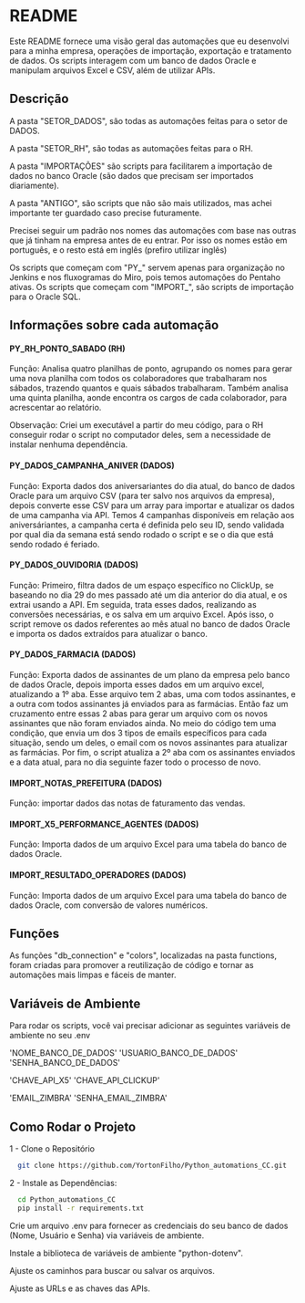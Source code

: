 
# README

Este README fornece uma visão geral das automações que eu desenvolvi para a minha empresa, operações de importação, exportação e tratamento de dados. Os scripts interagem com um banco de dados Oracle e manipulam arquivos Excel e CSV, além de utilizar APIs.

## Descrição

A pasta "SETOR_DADOS", são todas as automações feitas para o setor de DADOS. 

A pasta "SETOR_RH", são todas as automações feitas para o RH.

A pasta "IMPORTAÇÕES" são scripts para facilitarem a importação de dados no banco Oracle (são dados que precisam ser importados diariamente).

A pasta "ANTIGO", são scripts que não são mais utilizados, mas achei importante ter guardado caso precise futuramente.

Precisei seguir um padrão nos nomes das automações com base nas outras que já tinham na empresa antes de eu entrar. Por isso os nomes estão em português, e o resto está em inglês (prefiro utilizar inglês)

Os scripts que começam com "PY_" servem apenas para organização no Jenkins e nos fluxogramas do Miro, pois temos automações do Pentaho ativas. Os scripts que começam com "IMPORT_", são scripts de importação para o Oracle SQL.

## Informações sobre cada automação

#### PY_RH_PONTO_SABADO (RH)

Função: Analisa quatro planilhas de ponto, agrupando os nomes para gerar uma nova planilha com todos os colaboradores que trabalharam nos sábados, trazendo quantos e quais sábados trabalharam. Também analisa uma quinta planilha, aonde encontra os cargos de cada colaborador, para acrescentar ao relatório.

Observação: Criei um executável a partir do meu código, para o RH conseguir rodar o script no computador deles, sem a necessidade de instalar nenhuma dependência.

#### PY_DADOS_CAMPANHA_ANIVER (DADOS)

Função: Exporta dados dos aniversariantes do dia atual, do banco de dados Oracle para um arquivo CSV (para ter salvo nos arquivos da empresa), depois converte esse CSV para um array para importar e atualizar os dados de uma campanha via API. Temos 4 campanhas disponíveis em relação aos aniversáriantes, a campanha certa é definida pelo seu ID, sendo validada por qual dia da semana está sendo rodado o script e se o dia que está sendo rodado é feriado.

#### PY_DADOS_OUVIDORIA (DADOS)

Função: Primeiro, filtra dados de um espaço específico no ClickUp, se baseando no dia 29 do mes passado até um dia anterior do dia atual, e os extrai usando a API. Em seguida, trata esses dados, realizando as conversões necessárias, e os salva em um arquivo Excel. Após isso, o script remove os dados referentes ao mês atual no banco de dados Oracle e importa os dados extraídos para atualizar o banco. 

#### PY_DADOS_FARMACIA (DADOS)

Função: Exporta dados de assinantes de um plano da empresa pelo banco de dados Oracle, depois importa esses dados em um arquivo excel, atualizando a 1º aba. Esse arquivo tem 2 abas, uma com todos assinantes, e a outra com todos assinantes já enviados para as farmácias. Então faz um cruzamento entre essas 2 abas para gerar um arquivo com os novos assinantes que não foram enviados ainda. No meio do código tem uma condição, que envia um dos 3 tipos de emails específicos para cada situação, sendo um deles, o email com os novos assinantes para atualizar as farmácias. Por fim, o script atualiza a 2º aba com os assinantes enviados e a data atual, para no dia seguinte fazer todo o processo de novo.

#### IMPORT_NOTAS_PREFEITURA (DADOS)

Função: importar dados das notas de faturamento das vendas.

#### IMPORT_X5_PERFORMANCE_AGENTES (DADOS)

Função: Importa dados de um arquivo Excel para uma tabela do banco de dados Oracle. 

#### IMPORT_RESULTADO_OPERADORES (DADOS)

Função: Importa dados de um arquivo Excel para uma tabela do banco de dados Oracle, com conversão de valores numéricos. 

## Funções

As funções "db_connection" e "colors", localizadas na pasta functions, foram criadas para promover a reutilização de código e tornar as automações mais limpas e fáceis de manter.

## Variáveis de Ambiente

Para rodar os scripts, você vai precisar adicionar as seguintes variáveis de ambiente no seu .env

'NOME_BANCO_DE_DADOS'
'USUARIO_BANCO_DE_DADOS'
'SENHA_BANCO_DE_DADOS'

'CHAVE_API_X5'
'CHAVE_API_CLICKUP'

'EMAIL_ZIMBRA'
'SENHA_EMAIL_ZIMBRA'

## Como Rodar o Projeto

1 - Clone o Repositório

```bash
  git clone https://github.com/YortonFilho/Python_automations_CC.git
```
    
2 - Instale as Dependências:

```bash
  cd Python_automations_CC
  pip install -r requirements.txt
```
Crie um arquivo .env para fornecer as credenciais do seu banco de dados (Nome, Usuário e Senha) via variáveis de ambiente. 

Instale a biblioteca de variáveis de ambiente "python-dotenv".

Ajuste os caminhos para buscar ou salvar os arquivos.

Ajuste as URLs e as chaves das APIs.
